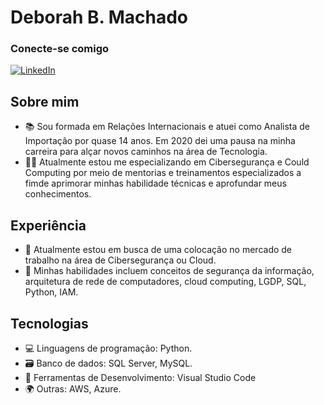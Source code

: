 
# Deborah B. Machado

### Conecte-se comigo

[![LinkedIn](https://img.shields.io/badge/-LinkedIn-000?style=for-the-badge&logo=linkedin&logoColor=30A3DC)](https://www.linkedin.com/in/deborahbmachado)

## Sobre mim

- 📚 Sou formada em Relações Internacionais e atuei como Analista de Importação por quase 14 anos. Em 2020 dei uma pausa na minha carreira para alçar novos caminhos na área de Tecnologia.
- 👨‍💻 Atualmente estou me especializando em Cibersegurança e Could Computing por meio de mentorias e treinamentos especializados a fimde aprimorar minhas habilidade técnicas e aprofundar meus conhecimentos.

## Experiência

- 💼 Atualmente estou em busca de uma colocação no mercado de trabalho na área de Cibersegurança ou Cloud.
- 🔧 Minhas habilidades incluem conceitos de segurança da informação, arquitetura de rede de computadores, cloud computing, LGDP, SQL, Python, IAM.

## Tecnologias

- 💻 Linguagens de programação: Python.
- 🗃️ Banco de dados: SQL Server, MySQL.
- 🧰 Ferramentas de Desenvolvimento: Visual Studio Code
- 🌍 Outras: AWS, Azure.
